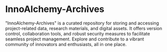 # InnoAlchemy-Archives
 "InnoAlchemy-Archives" is a curated repository for storing and accessing project-related data, research materials, and digital assets. It offers version control, collaboration tools, and robust security measures to facilitate seamless project management. Explore and contribute to a vibrant community of innovators and enthusiasts, all in one place.
